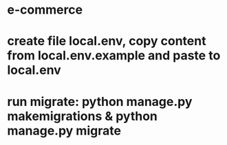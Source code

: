 # e-commerce
# create file local.env, copy content from local.env.example and paste to local.env
# run migrate: python manage.py makemigrations & python manage.py migrate